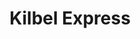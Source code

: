 ---
title: "Kilbel Express"
url: /santa-fe/kilbel-express-avenida-facundo-zuviria/
shop: comodidad
---